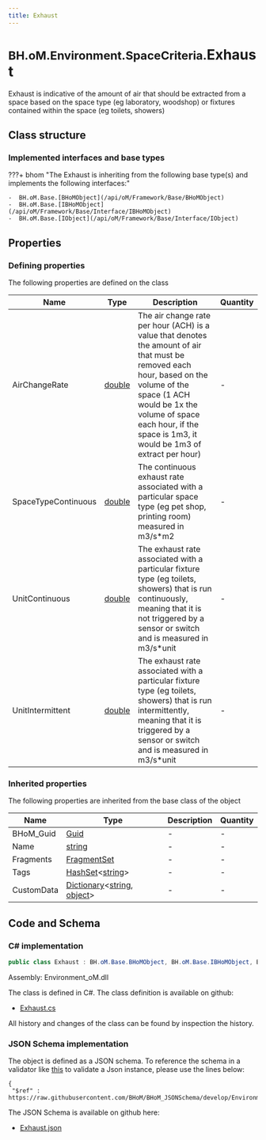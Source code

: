 ```yaml
---
title: Exhaust
---
```


# <small>BH.oM.Environment.SpaceCriteria.</small>**Exhaust**

Exhaust is indicative of the amount of air that should be extracted from a space based on the space type (eg laboratory, woodshop) or fixtures contained within the space (eg toilets, showers)

## Class structure

### Implemented interfaces and base types

???+ bhom "The Exhaust is inheriting from the following base type(s) and implements the following interfaces:"

    -  BH.oM.Base.[BHoMObject](/api/oM/Framework/Base/BHoMObject)
    -  BH.oM.Base.[IBHoMObject](/api/oM/Framework/Base/Interface/IBHoMObject)
    -  BH.oM.Base.[IObject](/api/oM/Framework/Base/Interface/IObject)


## Properties



### Defining properties

The following properties are defined on the class

| Name             | Type             | Description      | Quantity         |
|------------------|------------------|------------------|------------------|
| AirChangeRate | [double](https://learn.microsoft.com/en-us/dotnet/api/System.Double?view=netstandard-2.0) | The air change rate per hour (ACH) is a value that denotes the amount of air that must be removed each hour, based on the volume of the space (1 ACH would be 1x the volume of space each hour, if the space is 1m3, it would be 1m3 of extract per hour) | - |
| SpaceTypeContinuous | [double](https://learn.microsoft.com/en-us/dotnet/api/System.Double?view=netstandard-2.0) | The continuous exhaust rate associated with a particular space type (eg pet shop, printing room) measured in m3/s*m2 | - |
| UnitContinuous | [double](https://learn.microsoft.com/en-us/dotnet/api/System.Double?view=netstandard-2.0) | The exhaust rate associated with a particular fixture type (eg toilets, showers) that is run continuously, meaning that it is not triggered by a sensor or switch and is measured in m3/s*unit | - |
| UnitIntermittent | [double](https://learn.microsoft.com/en-us/dotnet/api/System.Double?view=netstandard-2.0) | The exhaust rate associated with a particular fixture type (eg toilets, showers) that is run intermittently, meaning that it is triggered by a sensor or switch and is measured in m3/s*unit | - |


### Inherited properties
The following properties are inherited from the base class of the object

| Name             | Type             | Description      | Quantity         |
|------------------|------------------|------------------|------------------|
| BHoM_Guid | [Guid](https://learn.microsoft.com/en-us/dotnet/api/System.Guid?view=netstandard-2.0) | - | - |
| Name | [string](https://learn.microsoft.com/en-us/dotnet/api/System.String?view=netstandard-2.0) | - | - |
| Fragments | [FragmentSet](/api/oM/Framework/Base/FragmentSet) | - | - |
| Tags | [HashSet](https://learn.microsoft.com/en-us/dotnet/api/System.Collections.Generic.HashSet-1?view=netstandard-2.0)&lt;[string](https://learn.microsoft.com/en-us/dotnet/api/System.String?view=netstandard-2.0)&gt; | - | - |
| CustomData | [Dictionary](https://learn.microsoft.com/en-us/dotnet/api/System.Collections.Generic.Dictionary-2?view=netstandard-2.0)&lt;[string](https://learn.microsoft.com/en-us/dotnet/api/System.String?view=netstandard-2.0), [object](https://learn.microsoft.com/en-us/dotnet/api/System.Object?view=netstandard-2.0)&gt; | - | - |


## Code and Schema

### C# implementation

``` C# title="C#"
public class Exhaust : BH.oM.Base.BHoMObject, BH.oM.Base.IBHoMObject, BH.oM.Base.IObject
```

Assembly: Environment_oM.dll

The class is defined in C#. The class definition is available on github:

- [Exhaust.cs](https://github.com/BHoM/BHoM/blob/develop/Environment_oM/SpaceCriteria\Exhaust.cs)

All history and changes of the class can be found by inspection the history.
### JSON Schema implementation

The object is defined as a JSON schema. To reference the schema in a validator like [this](https://www.jsonschemavalidator.net/) to validate a Json instance, please use the lines below:

``` { .json .copy .select } title="JSON Schema"
{
 "$ref" : https://raw.githubusercontent.com/BHoM/BHoM_JSONSchema/develop/Environment_oM/SpaceCriteria/Exhaust.json}
```

The JSON Schema is available on github here:

- [Exhaust.json](https://github.com/BHoM/BHoM_JSONSchema/blob/develop/Environment_oM/SpaceCriteria/Exhaust.json)
